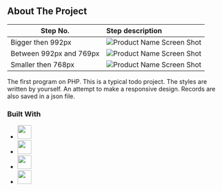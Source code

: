 <!-- ABOUT THE PROJECT -->
## About The Project
| Step No.      | Step description        | 
|-------------|:-------------|
|  Bigger then 992px | ![Product Name Screen Shot](https://user-images.githubusercontent.com/45173800/232256709-7dbd9321-e7d1-435e-86f3-0e06bac1da05.png)|
|  Between 992px and 769px |![Product Name Screen Shot](https://user-images.githubusercontent.com/45173800/232258039-3ebecc99-05f3-4a69-abbc-68230da718b5.png)|
|  Smaller then 768px | ![Product Name Screen Shot](https://user-images.githubusercontent.com/45173800/232258072-70a050d1-4a6f-4f6a-8418-243b156f88d0.png)|
 


The first program on PHP. This is a typical todo project. The styles are written by yourself. An attempt to make a responsive design.
Records are also saved in a json file.




### Built With

*  <img width="32px" src="https://cdn-icons-png.flaticon.com/512/5968/5968332.png"> 
*  <img width="32px" src="https://cdn-icons-png.flaticon.com/512/1532/1532556.png"> 
*  <img width="32px" src="https://cdn-icons-png.flaticon.com/512/5968/5968242.png"> 
*  <img width="32px" src="https://www.freepnglogos.com/uploads/javascript-png/javascript-vector-logo-yellow-png-transparent-javascript-vector-12.png"> 

